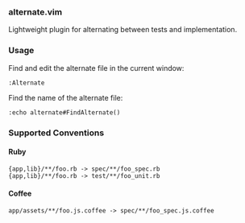 ### alternate.vim

Lightweight plugin for alternating between tests and implementation.

### Usage

Find and edit the alternate file in the current window:

```
:Alternate
```

Find the name of the alternate file:

```
:echo alternate#FindAlternate()
```

### Supported Conventions

#### Ruby

```
{app,lib}/**/foo.rb -> spec/**/foo_spec.rb
{app,lib}/**/foo.rb -> test/**/foo_unit.rb
```

#### Coffee

```
app/assets/**/foo.js.coffee -> spec/**/foo_spec.js.coffee
```

